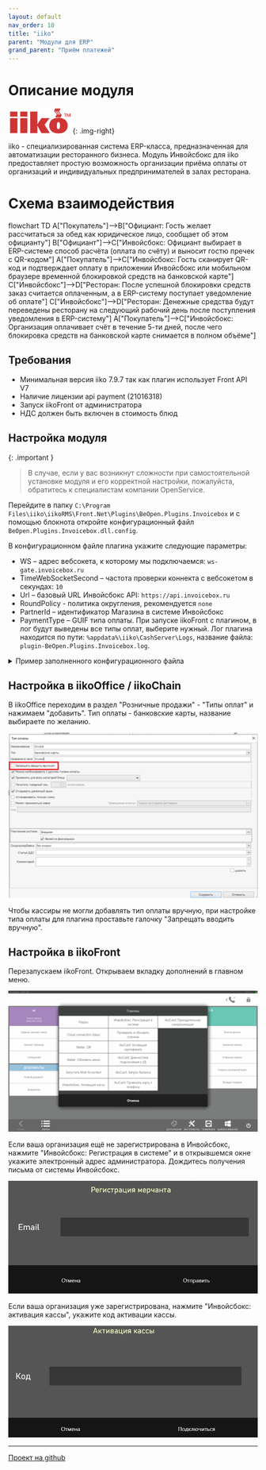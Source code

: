 ```yaml
---
layout: default
nav_order: 10
title: "iiko"
parent: "Модули для ERP"
grand_parent: "Приём платежей"
---
```


# Описание модуля

![iiko](/assets/images/erp/iiko.png){: .img-right}

iiko - специализированная система ERP-класса, предназначенная для автоматизации ресторанного бизнеса.
Модуль Инвойсбокс для iiko предоставляет простую возможность организации приёма оплаты от организаций и
индивидуальных предпринимателей в залах ресторана.

# Схема взаимодействия

<div class="mermaid">
flowchart TD
    A["Покупатель"]-->B["Официант: Гость желает рассчитаться за обед как юридическое лицо, сообщает об этом официанту"]
    B["Официант"]-->C["Инвойсбокс: Официант выбирает в ERP-системе способ расчёта (оплата по счёту) и выносит гостю пречек с QR-кодом"]
    A["Покупатель"]-->C["Инвойсбокс: Гость сканирует QR-код и подтверждает оплату в приложении Инвойсбокс или мобильном браузере временной блокировкой средств на банковской карте"]
    C["Инвойсбокс"]-->D["Ресторан: После успешной блокировки средств заказ считается оплаченным, а в ERP-систему поступает уведомление об оплате"]
    C["Инвойсбокс"]-->D["Ресторан: Денежные средства будут переведены ресторану на следующий рабочий день после поступления уведомления в ERP-систему"]
    A["Покупатель"]-->C["Инвойсбокс: Организация оплачивает счёт в течение 5-ти дней, после чего блокировка средств на банковской карте снимается в полном объёме"]
</div>


## Требования

- Минимальная версия iiko 7.9.7 так как плагин использует Front API V7
- Наличие лицензии api payment (21016318)
- Запуск iikoFront от администратора
- НДС должен быть включен в стоимость блюд

## Настройка модуля

{: .important }
> В случае, если у вас возникнут сложности при самостоятельной установке модуля и его корректной настройки, пожалуйста,
обратитесь к специалистам компании OpenService.

Перейдите в папку `C:\Program Files\iiko\iikoRMS\Front.Net\Plugins\BeOpen.Plugins.Invoicebox`
и с помощью блокнота откройте конфигурационный файл `BeOpen.Plugins.Invoicebox.dll.config`.

В конфигурационном файле плагина укажите следующие параметры:

- WS – адрес вебсокета, к которому мы подключаемся: `ws-gate.invoicebox.ru`
- TimeWebSocketSecond – частота проверки коннекта с вебсокетом в секундах: `10`
- Url – базовый URL Инвойсбокс API: `https://api.invoicebox.ru`
- RoundPolicy - политика округления, рекомендуется `none`
- PartnerId – идентификатор Магазина в системе Инвойсбокс
- PaymentType – GUIF типа оплаты. При запуске iikoFront с плагином, в лог будут выведены все типы оплат, выберите нужный.
Лог плагина находится по пути: `%appdata%\iiko\CashServer\Logs`, название файла: `plugin-BeOpen.Plugins.Invoicebox.log`.

<details>
  <summary>Пример заполненного конфигурационного файла</summary>
<section markdown="1">
``` xml
<BeOpen.Plugins.Invoicebox.Properties.AppSettings>
  <setting name="WS" serializeAs="String">
    <value>ws-gate.invoicebox.ru</value>
  </setting>
  <setting name="TimeWebSocketSecond" serializeAs="String">
    <value>10</value>
  </setting>
  <setting name="Url" serializeAs="String">
    <value>https://api.invoicebox.ru</value>
  </setting>
  <setting name="PartnerId" serializeAs="String">
    <value>ffffffff-ffff-ffff-ffff-ffffffffffff</value>
  </setting>
  <setting name="PaymentType" serializeAs="String">
    <value>27993602-39c4-4d08-8a60-fe8ea63ba181</value>
  </setting>
</BeOpen.Plugins.Invoicebox.Properties.AppSettings>
```
</section>
</details>

## Настройка в iikoOffice / iikoChain

В iikoOffice переходим в раздел "Розничные продажи" - "Типы оплат" и нажимаем "добавить".
Тип оплаты - банковские карты, название выбираете по желанию.

![Запрещать вводить вручную](/assets/images/erp/iiko/iiko_office_settings.png)

Чтобы кассиры не могли добавлять тип оплаты вручную, при настройке типа оплаты для плагина проставьте галочку "Запрещать вводить вручную".


## Настройка в iikoFront

Перезапускаем iikoFront. Открываем вкладку дополнений в главном меню.

![Дополнения](/assets/images/erp/iiko/iiko_front_menu.png)

Если ваша организация ещё не зарегистрирована в Инвойсбокс, нажмите "Инвойсбокс: Регистрация в системе" и в открывшемся
окне укажите электронный адрес администратора. Дождитесь получения письма от системы Инвойсбокс.

![Регистрация](/assets/images/erp/iiko/registration.png)

Если ваша организация уже зарегистрирована, нажмите "Инвойсбокс: активация кассы", укажите код активации кассы.

![Активация](/assets/images/erp/iiko/activation.png)


---

[Проект на github](https://github.com/InvoiceBox/1c-bitrix)

